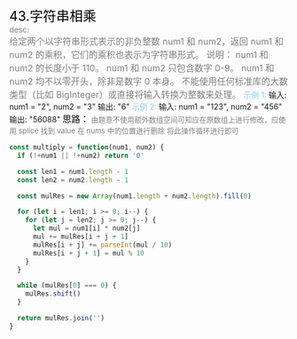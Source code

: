 <font color=black size=5>43.字符串相乘<br></font>
<font color=gray>desc:<br></font>
<font color=gray size=3>
给定两个以字符串形式表示的非负整数 num1 和 num2，返回 num1 和 num2 的乘积，它们的乘积也表示为字符串形式。
说明：
num1 和 num2 的长度小于 110。
num1 和 num2 只包含数字 0-9。
num1 和 num2 均不以零开头，除非是数字 0 本身。
不能使用任何标准库的大数类型（比如 BigInteger）或直接将输入转换为整数来处理。
</font>
<font color=skyblue>示例 1:</font>
<font >
输入: num1 = "2", num2 = "3"
输出: "6"
</font>
<font color=skyblue>示例 2:</font>
<font background=gray>
输入: num1 = "123", num2 = "456"
输出: "56088"
<font color=black size=3>
思路：</font><font color=gray size=2>
由题意不使用额外数组空间可知应在原数组上进行修改，应使用 splice 找到 value 在 nums 中的位置进行删除 将此操作循环进行即可
</font>

```javascript
const multiply = function(num1, num2) {
  if (!+num1 || !+num2) return '0'

  const len1 = num1.length - 1
  const len2 = num2.length - 1

  const mulRes = new Array(num1.length + num2.length).fill(0)

  for (let i = len1; i >= 0; i--) {
    for (let j = len2; j >= 0; j--) {
      let mul = num1[i] * num2[j]
      mul += mulRes[i + j + 1]
      mulRes[i + j] += parseInt(mul / 10)
      mulRes[i + j + 1] = mul % 10
    }
  }

  while (mulRes[0] === 0) {
    mulRes.shift()
  }

  return mulRes.join('')
}
```
